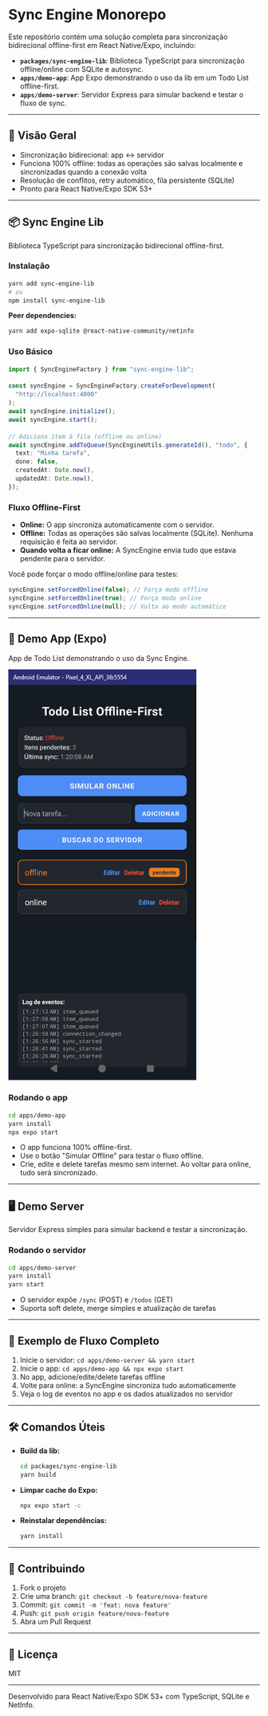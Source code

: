 # Sync Engine Monorepo

Este repositório contém uma solução completa para sincronização bidirecional offline-first em React Native/Expo, incluindo:

- **`packages/sync-engine-lib`**: Biblioteca TypeScript para sincronização offline/online com SQLite e autosync.
- **`apps/demo-app`**: App Expo demonstrando o uso da lib em um Todo List offline-first.
- **`apps/demo-server`**: Servidor Express para simular backend e testar o fluxo de sync.

---

## 🚀 Visão Geral

- Sincronização bidirecional: app <-> servidor
- Funciona 100% offline: todas as operações são salvas localmente e sincronizadas quando a conexão volta
- Resolução de conflitos, retry automático, fila persistente (SQLite)
- Pronto para React Native/Expo SDK 53+

---

## 📦 Sync Engine Lib

Biblioteca TypeScript para sincronização bidirecional offline-first.

### Instalação

```bash
yarn add sync-engine-lib
# ou
npm install sync-engine-lib
```

**Peer dependencies:**

```bash
yarn add expo-sqlite @react-native-community/netinfo
```

### Uso Básico

```typescript
import { SyncEngineFactory } from "sync-engine-lib";

const syncEngine = SyncEngineFactory.createForDevelopment(
  "http://localhost:4000"
);
await syncEngine.initialize();
await syncEngine.start();

// Adiciona item à fila (offline ou online)
await syncEngine.addToQueue(SyncEngineUtils.generateId(), "todo", {
  text: "Minha tarefa",
  done: false,
  createdAt: Date.now(),
  updatedAt: Date.now(),
});
```

### Fluxo Offline-First

- **Online:** O app sincroniza automaticamente com o servidor.
- **Offline:** Todas as operações são salvas localmente (SQLite). Nenhuma requisição é feita ao servidor.
- **Quando volta a ficar online:** A SyncEngine envia tudo que estava pendente para o servidor.

Você pode forçar o modo offline/online para testes:

```typescript
syncEngine.setForcedOnline(false); // Força modo offline
syncEngine.setForcedOnline(true); // Força modo online
syncEngine.setForcedOnline(null); // Volta ao modo automático
```

---

## 📱 Demo App (Expo)

App de Todo List demonstrando o uso da Sync Engine.

![Demo do app offline-first](apps/demo-app/assets/images/tela-demo.png)

### Rodando o app

```bash
cd apps/demo-app
yarn install
npx expo start
```

- O app funciona 100% offline-first.
- Use o botão "Simular Offline" para testar o fluxo offline.
- Crie, edite e delete tarefas mesmo sem internet. Ao voltar para online, tudo será sincronizado.

---

## 🖥️ Demo Server

Servidor Express simples para simular backend e testar a sincronização.

### Rodando o servidor

```bash
cd apps/demo-server
yarn install
yarn start
```

- O servidor expõe `/sync` (POST) e `/todos` (GET)
- Suporta soft delete, merge simples e atualização de tarefas

---

## 🔄 Exemplo de Fluxo Completo

1. Inicie o servidor: `cd apps/demo-server && yarn start`
2. Inicie o app: `cd apps/demo-app && npx expo start`
3. No app, adicione/edite/delete tarefas offline
4. Volte para online: a SyncEngine sincroniza tudo automaticamente
5. Veja o log de eventos no app e os dados atualizados no servidor

---

## 🛠️ Comandos Úteis

- **Build da lib:**
  ```bash
  cd packages/sync-engine-lib
  yarn build
  ```
- **Limpar cache do Expo:**
  ```bash
  npx expo start -c
  ```
- **Reinstalar dependências:**
  ```bash
  yarn install
  ```

---

## 🤝 Contribuindo

1. Fork o projeto
2. Crie uma branch: `git checkout -b feature/nova-feature`
3. Commit: `git commit -m 'feat: nova feature'`
4. Push: `git push origin feature/nova-feature`
5. Abra um Pull Request

---

## 📄 Licença

MIT

---

Desenvolvido para React Native/Expo SDK 53+ com TypeScript, SQLite e NetInfo.
